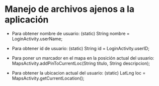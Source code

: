 ﻿# Manejo de archivos ajenos a la aplicación


- Para obtener nombre de usuario: (static)
	String nombre = LoginActivity.userName;

- Para obtener id de usuario: (static)
	String id = LoginActivity.userID;

- Para poner un marcador en el mapa en la posición actual del usuario:
	MapsActivity.addPinToCurrentLoc(String titulo, String descripcion);

- Para obtener la ubicacion actual del usuario: (static)
	LatLng loc = MapsActivity.getCurrentLocation();


